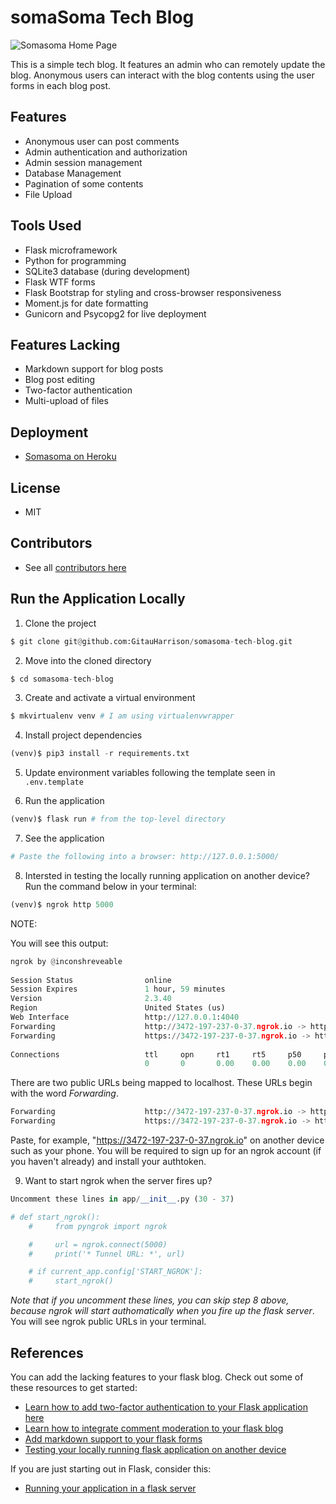 # somaSoma Tech Blog

![Somasoma Home Page](/app/static/img/somasoma_blog.png)

This is a simple tech blog. It features an admin who can remotely update the blog. Anonymous users can interact with the blog contents using the user forms in each blog post.

## Features

* Anonymous user can post comments
* Admin authentication and authorization
* Admin session management
* Database Management
* Pagination of some contents
* File Upload

## Tools Used

* Flask microframework
* Python for programming
* SQLite3 database (during development)
* Flask WTF forms
* Flask Bootstrap for styling and cross-browser responsiveness
* Moment.js for date formatting
* Gunicorn and Psycopg2 for live deployment

## Features Lacking

* Markdown support for blog posts
* Blog post editing
* Two-factor authentication
* Multi-upload of files

## Deployment

* [Somasoma on Heroku](https://somasoma-blog.herokuapp.com/)

## License

* MIT

## Contributors

* See all [contributors here](https://github.com/GitauHarrison/somasoma-tech-blog/graphs/contributors)

## Run the Application Locally

1. Clone the project

```python
$ git clone git@github.com:GitauHarrison/somasoma-tech-blog.git
```

2. Move into the cloned directory

```python
$ cd somasoma-tech-blog
```

3. Create and activate a virtual environment

```python
$ mkvirtualenv venv # I am using virtualenvwrapper
```

4. Install project dependencies

```python
(venv)$ pip3 install -r requirements.txt
```

5. Update environment variables following the template seen in `.env.template`

6. Run the application

```python
(venv)$ flask run # from the top-level directory
```

7. See the application

```python
# Paste the following into a browser: http://127.0.0.1:5000/
```

8. Intersted in testing the locally running application on another device? Run the command below in your terminal:

```python
(venv)$ ngrok http 5000
```

NOTE:

You will see this output:

```python
ngrok by @inconshreveable                                                                (Ctrl+C to quit)
                                                                                                         
Session Status                online                                                                     
Session Expires               1 hour, 59 minutes                                                         
Version                       2.3.40                                                                     
Region                        United States (us)                                                         
Web Interface                 http://127.0.0.1:4040                                                      
Forwarding                    http://3472-197-237-0-37.ngrok.io -> http://localhost:5000                 
Forwarding                    https://3472-197-237-0-37.ngrok.io -> http://localhost:5000                
                                                                                                         
Connections                   ttl     opn     rt1     rt5     p50     p90                                
                              0       0       0.00    0.00    0.00    0.00 
```

There are two public URLs being mapped to localhost. These URLs begin with the word _Forwarding_.

```python
Forwarding                    http://3472-197-237-0-37.ngrok.io -> http://localhost:5000                 
Forwarding                    https://3472-197-237-0-37.ngrok.io -> http://localhost:5000
```

Paste, for example, "https://3472-197-237-0-37.ngrok.io" on another device such as your phone. You will be required to sign up for an ngrok account (if you haven't already) and install your authtoken.

9. Want to start ngrok when the server fires up? 

```python
Uncomment these lines in app/__init__.py (30 - 37)

# def start_ngrok():
    #     from pyngrok import ngrok

    #     url = ngrok.connect(5000)
    #     print('* Tunnel URL: *', url)

    # if current_app.config['START_NGROK']:
    #     start_ngrok()
```

_Note that if you uncomment these lines, you can skip step 8 above, because ngrok will start authomatically when you fire up the flask server_. You will see ngrok public URLs in your terminal.

## References

You can add the lacking features to your flask blog. Check out some of these resources to get started:

* [Learn how to add two-factor authentication to your Flask application here](https://github.com/GitauHarrison/notes/blob/master/two_factor_authentication/twilio_verify_2fa.md)
* [Learn how to integrate comment moderation to your flask blog](https://github.com/GitauHarrison/notes/blob/master/comment_moderation.md)
* [Add markdown support to your flask forms](https://github.com/GitauHarrison/notes/blob/master/handling_rich_text.md)
* [Testing your locally running flask application on another device](https://github.com/GitauHarrison/notes/blob/master/localhost_testing.md)

If you are just starting out in Flask, consider this:

* [Running your application in a flask server](https://github.com/GitauHarrison/notes/blob/master/start_flask_server.md)